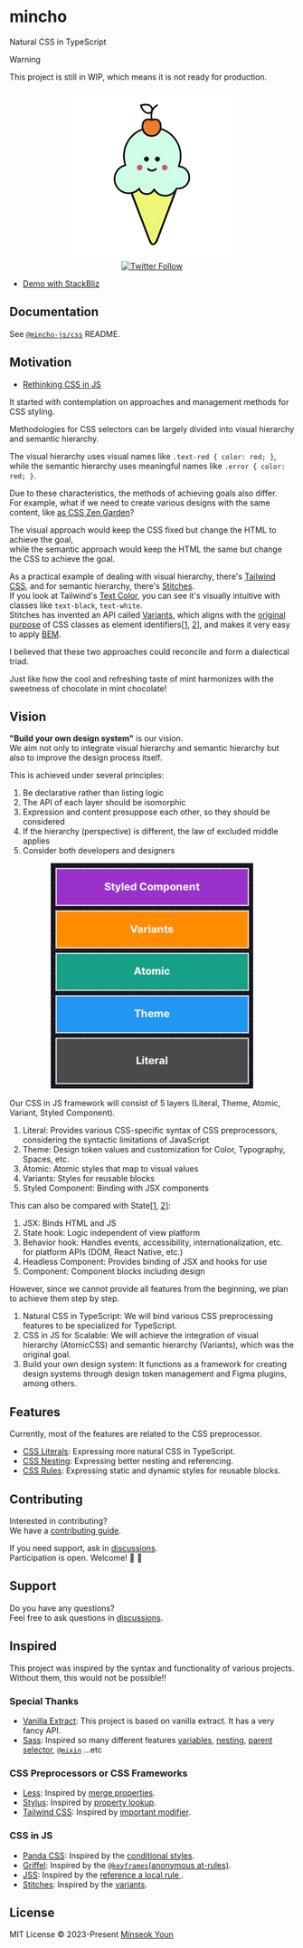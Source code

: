 # mincho
Natural CSS in TypeScript

> [!WARNING]
> This project is still in WIP, which means it is not ready for production.

<p align="center">
  <img src="./assets/logo.png" alt="logo" width="300" height="300">
  <br/>
  <a href="https://x.com/mincho_js" target="_blank">
    <img src="https://img.shields.io/twitter/follow/mincho_js?style=social" alt="Twitter Follow" />
  </a>
</p>

- [Demo with StackBliz](https://stackblitz.com/~/github.com/black7375/mincho-example-stackblitz?file=src/App.css.ts)

## Documentation

See [`@mincho-js/css`](./packages/css) README.

## Motivation

- [Rethinking CSS in JS](https://dev.to/black7375/rethinking-css-in-js-5dip)

It started with contemplation on approaches and management methods for CSS styling.

Methodologies for CSS selectors can be largely divided into visual hierarchy and semantic hierarchy.

The visual hierarchy uses visual names like `.text-red { color: red; }`,  
while the semantic hierarchy uses meaningful names like `.error { color: red; }`.

Due to these characteristics, the methods of achieving goals also differ.  
For example, what if we need to create various designs with the same content, like [as CSS Zen Garden](https://csszengarden.com/pages/alldesigns/)?

The visual approach would keep the CSS fixed but change the HTML to achieve the goal,  
while the semantic approach would keep the HTML the same but change the CSS to achieve the goal.

As a practical example of dealing with visual hierarchy, there's [Tailwind CSS](https://tailwindcss.com/), and for semantic hierarchy, there's [Stitches](https://stitches.dev/).  
If you look at Tailwind's [Text Color](https://tailwindcss.com/docs/text-color), you can see it's visually intuitive with classes like `text-black`, `text-white`.  
Stitches has invented an API called [Variants](https://stitches.dev/docs/variants), which aligns with the [original purpose](https://www.w3.org/QA/Tips/goodclassnames) of CSS classes as element identifiers[[1](https://www.w3.org/TR/html401/struct/global.html#h-7.5.2), [2](https://html.spec.whatwg.org/multipage/dom.html#classes)], and makes it very easy to apply [BEM](https://getbem.com/).

I believed that these two approaches could reconcile and form a dialectical triad.

Just like how the cool and refreshing taste of mint harmonizes with the sweetness of chocolate in mint chocolate!

## Vision

**"Build your own design system"** is our vision.  
We aim not only to integrate visual hierarchy and semantic hierarchy but also to improve the design process itself.

This is achieved under several principles:
1. Be declarative rather than listing logic
2. The API of each layer should be isomorphic
3. Expression and content presuppose each other, so they should be considered
4. If the hierarchy (perspective) is different, the law of excluded middle applies
5. Consider both developers and designers

<p align="center">
  <img src="./assets/StyleStack.png" alt="StyleStack">
</p>

Our CSS in JS framework will consist of 5 layers (Literal, Theme, Atomic, Variant, Styled Component).
1. Literal: Provides various CSS-specific syntax of CSS preprocessors, considering the syntactic limitations of JavaScript
2. Theme: Design token values and customization for Color, Typography, Spaces, etc.
3. Atomic: Atomic styles that map to visual values
4. Variants: Styles for reusable blocks
5. Styled Component: Binding with JSX components

This can also be compared with State[[1](https://react-spectrum.adobe.com/architecture.html), [2](https://www.adebayosegun.com/blog/the-future-of-chakra-ui)]:
1. JSX: Binds HTML and JS
2. State hook: Logic independent of view platform
3. Behavior hook: Handles events, accessibility, internationalization, etc. for platform APIs (DOM, React Native, etc.)
4. Headless Component: Provides binding of JSX and hooks for use
5. Component: Component blocks including design

However, since we cannot provide all features from the beginning, we plan to achieve them step by step.
1. Natural CSS in TypeScript: We will bind various CSS preprocessing features to be specialized for TypeScript.
2. CSS in JS for Scalable: We will achieve the integration of visual hierarchy (AtomicCSS) and semantic hierarchy (Variants), which was the original goal.
3. Build your own design system: It functions as a framework for creating design systems through design token management and Figma plugins, among others.

## Features

Currently, most of the features are related to the CSS preprocessor.

- [CSS Literals](https://github.com/mincho-js/working-group/blob/main/text/000-css-literals.md): Expressing more natural CSS in TypeScript.
- [CSS Nesting](https://github.com/mincho-js/working-group/blob/main/text/001-css-nesting.md): Expressing better nesting and referencing.
- [CSS Rules](https://github.com/mincho-js/working-group/blob/main/text/002-css-rules.md): Expressing static and dynamic styles for reusable blocks.

## Contributing

Interested in contributing?  
We have a [contributing guide](./CONTRIBUTING.md).

If you need support, ask in [discussions](https://github.com/mincho-js/mincho/discussions).  
Participation is open. Welcome! :hugs: :hugs:

## Support

Do you have any questions?  
Feel free to ask questions in [discussions](https://github.com/mincho-js/mincho/discussions).

## Inspired

This project was inspired by the syntax and functionality of various projects.  
Without them, this would not be possible!!

### Special Thanks

- [Vanilla Extract](https://vanilla-extract.style/): This project is based on vanilla extract. It has a very fancy API.
- [Sass](https://sass-lang.com/): Inspired so many different features [variables](https://sass-lang.com/documentation/variables/), [nesting](https://sass-lang.com/documentation/style-rules/declarations/#nesting), [parent selector](https://sass-lang.com/documentation/style-rules/parent-selector/), [`@mixin`](https://sass-lang.com/documentation/at-rules/mixin/) ...etc

### CSS Preprocessors or CSS Frameworks
- [Less](https://lesscss.org/): Inspired by [merge properties](https://lesscss.org/features/#merge-feature).
- [Stylus](https://stylus-lang.com): Inspired by  [property lookup](https://stylus-lang.com/docs/variables.html#property-lookup).
- [Tailwind CSS](https://tailwindcss.com): Inspired by [important modifier](https://tailwindcss.com/docs/configuration#important-modifier).

### CSS in JS
- [Panda CSS](https://panda-css.com/): Inspired by the [conditional styles](https://panda-css.com/docs/concepts/conditional-styles).
- [Griffel](https://griffel.js.org): Inspired by the [`@keyframes`(anonymous at-rules)](https://griffel.js.org/react/api/make-styles/#keyframes-animations).
- [JSS](https://cssinjs.org): Inspired by the [reference a local rule ](https://cssinjs.org/jss-plugin-nested/?v=v10.10.0#use-rulename-to-reference-a-local-rule-within-the-same-style-sheet).
- [Stitches](https://stitches.dev/): Inspired by the [variants](https://stitches.dev/docs/variants).

## License

MIT License © 2023-Present [Minseok Youn](https://github.com/black7375)
